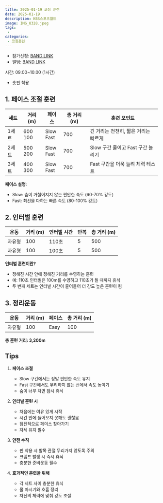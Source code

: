 ```yaml
---
title: 2025-01-19 코칭 훈련
date: 2025-01-19
description: KBS스포츠월드
image: IMG_8328.jpeg
tags:
 - 
categories:
 - 코칭훈련
---
```


- 참가신청: [BAND LINK](https://band.us/band/93484357/schedule/4%2F93484357%2F567535635%2F19700101)
- 앨범: [BAND LINK](https://band.us/band/93484357/album/84424115)

시간: 09:00~10:00 (1시간)
* 숏핀 착용

## 1. 페이스 조절 훈련
| 세트 | 거리 (m) | 페이스 | 총 거리 (m) | 훈련 포인트 |
|------|----------|---------|-------------|-------------|
| 1세트 | 600<br>100 | Slow<br>Fast | 700 | 긴 거리는 천천히, 짧은 거리는 빠르게 |
| 2세트 | 500<br>200 | Slow<br>Fast | 700 | Slow 구간 줄이고 Fast 구간 늘리기 |
| 3세트 | 400<br>300 | Slow<br>Fast | 700 | Fast 구간을 더욱 늘려 체력 테스트 |

**페이스 설명**:
- Slow: 숨이 거칠어지지 않는 편안한 속도 (60-70% 강도)
- Fast: 최선을 다하는 빠른 속도 (80-100% 강도)

## 2. 인터벌 훈련
| 운동 | 거리 (m) | 인터벌 시간 | 반복 | 총 거리 (m) |
|------|----------|-------------|------|-------------|
| 자유형 | 100 | 110초 | 5 | 500 |
| 자유형 | 100 | 100초 | 5 | 500 |

**인터벌 훈련이란?**
- 정해진 시간 안에 정해진 거리를 수영하는 훈련
- 예: 110초 인터벌은 100m를 수영하고 110초가 될 때까지 휴식
- 두 번째 세트는 인터벌 시간이 줄어들어 더 강도 높은 훈련이 됨

## 3. 정리운동
| 운동 | 거리 (m) | 페이스 | 총 거리 (m) |
|------|----------|---------|-------------|
| 자유형 | 100 | Easy | 100 |

**총 훈련 거리: 3,200m**

## Tips
1. **페이스 조절**
   - Slow 구간에서는 정말 편안한 속도 유지
   - Fast 구간에서도 무리하지 않는 선에서 속도 높이기
   - 숨이 너무 차면 잠시 휴식

2. **인터벌 훈련 시**
   - 처음에는 여유 있게 시작
   - 시간 안에 들어오지 못해도 괜찮음
   - 점진적으로 페이스 찾아가기
   - 자세 유지 필수

3. **안전 수칙**
   - 핀 착용 시 발목 관절 무리가지 않도록 주의
   - 크램프 발생 시 즉시 휴식
   - 충분한 준비운동 필수

4. **효과적인 훈련을 위해**
   - 각 세트 사이 충분한 휴식
   - 물 마시기와 호흡 정리
   - 자신의 체력에 맞춰 강도 조절